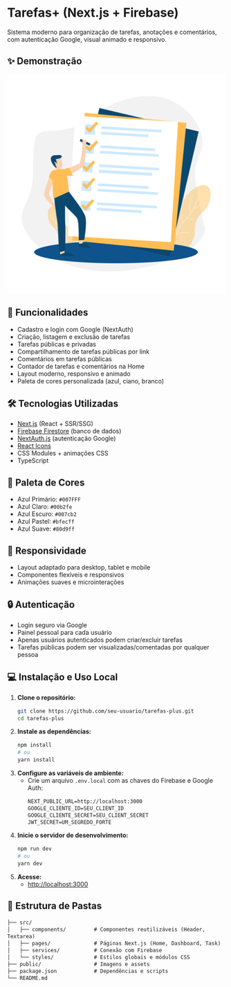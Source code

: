 # Tarefas+ (Next.js + Firebase)

Sistema moderno para organização de tarefas, anotações e comentários, com autenticação Google, visual animado e responsivo.

## ✨ Demonstração

![Demonstração do Layout](public/assets/hero.png)

## 🚀 Funcionalidades

- Cadastro e login com Google (NextAuth)
- Criação, listagem e exclusão de tarefas
- Tarefas públicas e privadas
- Compartilhamento de tarefas públicas por link
- Comentários em tarefas públicas
- Contador de tarefas e comentários na Home
- Layout moderno, responsivo e animado
- Paleta de cores personalizada (azul, ciano, branco)

## 🛠️ Tecnologias Utilizadas

- [Next.js](https://nextjs.org/) (React + SSR/SSG)
- [Firebase Firestore](https://firebase.google.com/products/firestore) (banco de dados)
- [NextAuth.js](https://next-auth.js.org/) (autenticação Google)
- [React Icons](https://react-icons.github.io/react-icons/)
- CSS Modules + animações CSS
- TypeScript

## 🎨 Paleta de Cores

- Azul Primário: `#007FFF`
- Azul Claro: `#00b2fe`
- Azul Escuro: `#007cb2`
- Azul Pastel: `#bfecff`
- Azul Suave: `#80d9ff`

## 📱 Responsividade

- Layout adaptado para desktop, tablet e mobile
- Componentes flexíveis e responsivos
- Animações suaves e microinterações

## 🔒 Autenticação

- Login seguro via Google
- Painel pessoal para cada usuário
- Apenas usuários autenticados podem criar/excluir tarefas
- Tarefas públicas podem ser visualizadas/comentadas por qualquer pessoa

## 💻 Instalação e Uso Local

1. **Clone o repositório:**
   ```bash
   git clone https://github.com/seu-usuario/tarefas-plus.git
   cd tarefas-plus
   ```
2. **Instale as dependências:**
   ```bash
   npm install
   # ou
   yarn install
   ```
3. **Configure as variáveis de ambiente:**
   - Crie um arquivo `.env.local` com as chaves do Firebase e Google Auth:
     ```env
     NEXT_PUBLIC_URL=http://localhost:3000
     GOOGLE_CLIENTE_ID=SEU_CLIENT_ID
     GOOGLE_CLIENTE_SECRET=SEU_CLIENT_SECRET
     JWT_SECRET=UM_SEGREDO_FORTE
     ```
4. **Inicie o servidor de desenvolvimento:**
   ```bash
   npm run dev
   # ou
   yarn dev
   ```
5. **Acesse:**
   - [http://localhost:3000](http://localhost:3000)

## 📝 Estrutura de Pastas

```
├── src/
│   ├── components/         # Componentes reutilizáveis (Header, Textarea)
│   ├── pages/              # Páginas Next.js (Home, Dashboard, Task)
│   ├── services/           # Conexão com Firebase
│   └── styles/             # Estilos globais e módulos CSS
├── public/                 # Imagens e assets
├── package.json            # Dependências e scripts
└── README.md
```